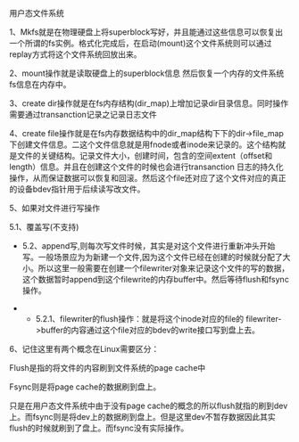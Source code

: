 用户态文件系统

1、Mkfs就是在物理硬盘上将superblock写好，并且能通过这些信息可以恢复出一个所谓的fs实例。格式化完成后，在启动(mount)这个文件系统则可以通过replay方式将这个文件系统回放出来。

2、mount操作就是读取硬盘上的superblock信息 然后恢复一个内存的文件系统fs信息在内存中。

3、create dir操作就是在fs内存结构(dir_map)上增加记录dir目录信息。同时操作需要通过transanction记录之记录日志文件

4、create file操作就是在fs内存数据结构中的dir_map结构下下的dir->file_map下创建文件信息。二这个文件信息就是用fnode或者inode来记录的。这个结构就是文件的关键结构。记录文件大小，创建时间，包含的空间extent（offset和length）信息。并且在创建这个文件的时候也会进行transanction 日志的持久化操作，从而保证数据可以恢复和回滚。然后这个file还对应了这个文件对应的真正的设备bdev指针用于后续读写改文件。

5、如果对文件进行写操作

5.1、覆盖写(不支持)

- 5.2、append写,则每次写文件时候，其实是对这个文件进行重新冲头开始写。一般场景应为为新建一个文件,因为这个文件已经在创建的时候就分配了大小。所以这里一般需要在创建一个filewriter对象来记录这个文件的写的数据，这个数据暂时append到这个filewrite的内存buffer中。然后等待flush和fsync操作。

- - 5.2.1、filewriter的flush操作：就是将这个inode对应的file的 filewriter->buffer的内容通过这个file对应的bdev的write接口写到盘上去。

6、记住这里有两个概念在Linux需要区分：

Flush是指的将文件的内容刷到文件系统的page cache中

Fsync则是将page cache的数据刷到盘上。

只是在用户态文件系统中由于没有page cache的概念的所以flush就指的刷到dev上。而fsync则是将dev上的数据刷到盘上。但是这里dev不暂存数据因此其实flush的时候就刷到了盘上。而fsync没有实际操作。

